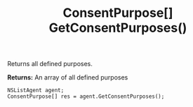 ﻿---
uid: crmscript_ref_NSListAgent_GetConsentPurposes
title: ConsentPurpose[] GetConsentPurposes()
intellisense: NSListAgent.GetConsentPurposes
keywords: NSListAgent, GetConsentPurposes
so.topic: reference
---

Returns all defined purposes.


**Returns:** An array of all defined purposes

```crmscript
NSListAgent agent;
ConsentPurpose[] res = agent.GetConsentPurposes();
```

